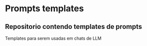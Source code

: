 # Prompts templates

## Repositorio contendo templates de prompts

Templates para serem usadas em chats de LLM
